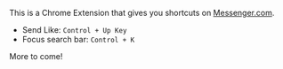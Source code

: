 This is a Chrome Extension that gives you shortcuts on [Messenger.com](https://messenger.com). 

- Send Like: `Control + Up Key`
- Focus search bar: `Control + K`

More to come! 
